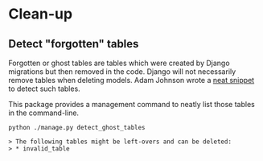 # Clean-up

## Detect "forgotten" tables

Forgotten or ghost tables are tables which were created by Django migrations but then removed in the code. Django will
not necessarily remove tables when deleting models. Adam Johnson wrote
a [neat snippet](https://adamj.eu/tech/2024/11/21/django-tables-without-models/) to detect such tables.

This package provides a management command to neatly list those tables in the command-line.

```shell
python ./manage.py detect_ghost_tables

> The following tables might be left-overs and can be deleted:
> * invalid_table
```
